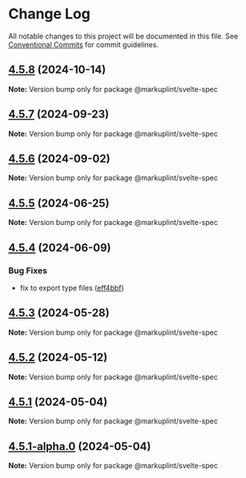# Change Log

All notable changes to this project will be documented in this file.
See [Conventional Commits](https://conventionalcommits.org) for commit guidelines.

## [4.5.8](https://github.com/markuplint/markuplint/compare/@markuplint/svelte-spec@4.5.7...@markuplint/svelte-spec@4.5.8) (2024-10-14)

**Note:** Version bump only for package @markuplint/svelte-spec

## [4.5.7](https://github.com/markuplint/markuplint/compare/@markuplint/svelte-spec@4.5.6...@markuplint/svelte-spec@4.5.7) (2024-09-23)

**Note:** Version bump only for package @markuplint/svelte-spec

## [4.5.6](https://github.com/markuplint/markuplint/compare/@markuplint/svelte-spec@4.5.5...@markuplint/svelte-spec@4.5.6) (2024-09-02)

**Note:** Version bump only for package @markuplint/svelte-spec

## [4.5.5](https://github.com/markuplint/markuplint/compare/@markuplint/svelte-spec@4.5.4...@markuplint/svelte-spec@4.5.5) (2024-06-25)

**Note:** Version bump only for package @markuplint/svelte-spec

## [4.5.4](https://github.com/markuplint/markuplint/compare/@markuplint/svelte-spec@4.5.3...@markuplint/svelte-spec@4.5.4) (2024-06-09)

### Bug Fixes

- fix to export type files ([eff4bbf](https://github.com/markuplint/markuplint/commit/eff4bbfd127574809dc5e15d7cafe87699758ee0))

## [4.5.3](https://github.com/markuplint/markuplint/compare/@markuplint/svelte-spec@4.5.2...@markuplint/svelte-spec@4.5.3) (2024-05-28)

**Note:** Version bump only for package @markuplint/svelte-spec

## [4.5.2](https://github.com/markuplint/markuplint/compare/@markuplint/svelte-spec@4.5.1...@markuplint/svelte-spec@4.5.2) (2024-05-12)

**Note:** Version bump only for package @markuplint/svelte-spec

## [4.5.1](https://github.com/markuplint/markuplint/compare/@markuplint/svelte-spec@4.5.1-alpha.0...@markuplint/svelte-spec@4.5.1) (2024-05-04)

**Note:** Version bump only for package @markuplint/svelte-spec

## [4.5.1-alpha.0](https://github.com/markuplint/markuplint/compare/@markuplint/svelte-spec@4.5.0...@markuplint/svelte-spec@4.5.1-alpha.0) (2024-05-04)

**Note:** Version bump only for package @markuplint/svelte-spec
